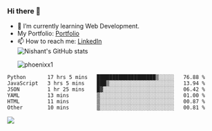 ### Hi there 👋

<!--
**phoenixx1/phoenixx1** is a ✨ _special_ ✨ repository because its `README.md` (this file) appears on your GitHub profile.

Here are some ideas to get you started:

- 🔭 I’m currently working on ...
- 🌱 I’m currently learning ...
- 👯 I’m looking to collaborate on ...
- 🤔 I’m looking for help with ...
- 💬 Ask me about ...
- 📫 How to reach me: ...
- 😄 Pronouns: ...
- ⚡ Fun fact: ...
-->
- 🌱 I’m currently learning Web Development.
- My Portfolio: [Portfolio](https://phoenixx1.github.io/)
- 📫 How to reach me: [LinkedIn](https://www.linkedin.com/in/nishant-saxena-2609/)  
![Nishant's GitHub stats](https://github-readme-stats.vercel.app/api?username=phoenixx1&count_private=true)<p><img align="center" src="https://github-readme-streak-stats.herokuapp.com/?user=phoenixx1&" alt="phoenixx1" /></p>  
<!--START_SECTION:waka-->

```text
Python       17 hrs 5 mins   ███████████████████▒░░░░░   76.88 %
JavaScript   3 hrs 5 mins    ███▒░░░░░░░░░░░░░░░░░░░░░   13.94 %
JSON         1 hr 25 mins    █▓░░░░░░░░░░░░░░░░░░░░░░░   06.42 %
YAML         13 mins         ▒░░░░░░░░░░░░░░░░░░░░░░░░   01.00 %
HTML         11 mins         ▒░░░░░░░░░░░░░░░░░░░░░░░░   00.87 %
Other        10 mins         ▒░░░░░░░░░░░░░░░░░░░░░░░░   00.81 %
```

<!--END_SECTION:waka-->

![](https://komarev.com/ghpvc/?username=phoenixx1&style=plastic)

<!-- ![Visitor Count](https://profile-counter.glitch.me/phoenixx1/count.svg) -->
